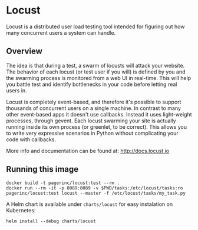 # Locust

Locust is a distributed user load testing tool intended for figuring out how many concurrent users a system can handle.

## Overview

The idea is that during a test, a swarm of locusts will attack your website. The behavior of each locust (or test user if you will) is defined by you and the swarming process is monitored from a web UI in real-time. This will help you battle test and identify bottlenecks in your code before letting real users in.

Locust is completely event-based, and therefore it's possible to support thousands of concurrent users on a single machine. In contrast to many other event-based apps it doesn't use callbacks. Instead it uses light-weight processes, through gevent. Each locust swarming your site is actually running inside its own process (or greenlet, to be correct). This allows you to write very expressive scenarios in Python without complicating your code with callbacks.

More info and documentation can be found at: http://docs.locust.io

## Running this image

```
docker build -t pagerinc/locust:test --rm .
docker run --rm -it -p 8089:8089 -v $PWD/tasks:/etc/locust/tasks:ro pagerinc/locust:test locust --master -f /etc/locust/tasks/my_task.py
```

A Helm chart is available under `charts/locust` for easy instalation on
Kubernetes:

```helm install --debug charts/locust```
